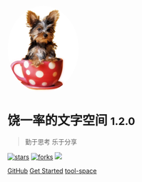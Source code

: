 <!-- _coverpage.md -->


<img width="160px" style="border-radius: 50%" bor src="puppy.png">

# 饶一率的文字空间 <small>1.2.0</small>

> 勤于思考 乐于分享

[![stars](https://badgen.net/github/stars/glacierhole/nice_docs?color=4ab8a1)](https://github.com/glacierhole/nice_docs)
[![forks](https://badgen.net/github/forks/glacierhole/nice_docs?color=4ab8a1)](https://github.com/glacierhole/nice_docs)
![](https://img.shields.io/badge/%E6%91%B8%E9%B1%BC-%E7%A8%8B%E5%BA%8F%E5%91%98-green)

[GitHub](https://github.com/glacierhole/)
[Get Started](README.md)
[tool-space](https://tool-rao.streamlit.app/)
